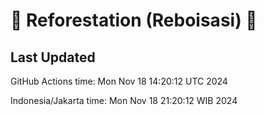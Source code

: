 
# 🌳 Reforestation (Reboisasi) 🌲

## Last Updated

GitHub Actions time: Mon Nov 18 14:20:12 UTC 2024

Indonesia/Jakarta time: Mon Nov 18 21:20:12 WIB 2024
